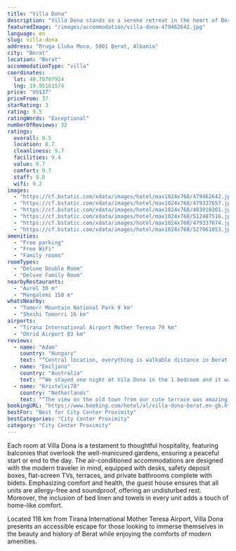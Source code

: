 ```yaml
---
title: "Villa Dona"
description: "Villa Dona stands as a serene retreat in the heart of Berat, offering guests a unique blend of comfort and convenience with its city views and lush garden surroundings."
featuredImage: "/images/accommodation/villa-dona-479462642.jpg"
language: en
slug: villa-dona
address: "Rruga Lluka Muco, 5001 Berat, Albania"
city: "Berat"
location: "Berat"
accommodationType: "villa"
coordinates:
  lat: 40.70707924
  lng: 19.95161574
price: "US$37"
priceFrom: 37
starRating: 3
rating: 9.5
ratingWords: "Exceptional"
numberOfReviews: 32
ratings:
  overall: 9.5
  location: 8.7
  cleanliness: 9.7
  facilities: 9.4
  value: 9.7
  comfort: 9.7
  staff: 9.8
  wifi: 9.2
images:
  - "https://cf.bstatic.com/xdata/images/hotel/max1024x768/479462642.jpg?k=94ad9803712de770d762a74b823fcc8d19303a19a725a82be4024ffb25e21e5d&o=&hp=1"
  - "https://cf.bstatic.com/xdata/images/hotel/max1024x768/479337657.jpg?k=f993f302401ff1c3b9a0d3216b0f310e4b2fe07c9f4cf2cc4b6d73047f59917b&o=&hp=1"
  - "https://cf.bstatic.com/xdata/images/hotel/max1024x768/483918301.jpg?k=cfbfb30aad134c676bb8e87c2dae1b682f08f3ec8c61d7838499093715c75e26&o=&hp=1"
  - "https://cf.bstatic.com/xdata/images/hotel/max1024x768/512487516.jpg?k=a7b963e9c70f585eaaf20df098c1d5fb8fe7d1aadcdde880a0b72bc26ab2fb04&o=&hp=1"
  - "https://cf.bstatic.com/xdata/images/hotel/max1024x768/479337674.jpg?k=88bba7d73979c21e7a1cddedf6748794fff78c6682738ceb8ce0d900b4722a94&o=&hp=1"
  - "https://cf.bstatic.com/xdata/images/hotel/max1024x768/527061053.jpg?k=122090bd3b0a4e6effda13958abcab08d28a7480392d40e40b0dae2cd7aade1f&o=&hp=1"
amenities:
  - "Free parking"
  - "Free WiFi"
  - "Family rooms"
roomTypes:
  - "Deluxe Double Room"
  - "Deluxe Family Room"
nearbyRestaurants:
  - "Aurel 30 m"
  - "Mangalemi 150 m"
whatsNearby:
  - "Tomorr Mountain National Park 9 km"
  - "Sheshi Tomorri 16 km"
airports:
  - "Tirana International Airport Mother Teresa 79 km"
  - "Ohrid Airport 83 km"
reviews:
  - name: "Adam"
    country: "Hungary"
    text: "“Central location, everything is walkable distance in Berat old town. This place has an beautiful view on the city from the beautiful balcony, where you have fast enough wifi allowing you to work remotely if that's what you wanted to, while the...”"
  - name: "Emiljano"
    country: "Australia"
    text: "“We stayed one night at Vila Dona in the 1 bedroom and it was amazing ! New very comfortable & very clean room with wifi air conditioning mini fridge spacious bathroom & everything you need. The villa has a Terrace with a spectacular view of the...”"
  - name: "Kristelvi78"
    country: "Netherlands"
    text: "“The view on the old town from our cute terrace was amazing! Location was perfect for us. It's close to the old town and castle also within walking distance. Enio and his parents run the place and they are such lovely people. We stayed for 2...”"
bookingURL: "https://www.booking.com/hotel/al/villa-dona-berat.en-gb.html?aid=8035640"
bestFor: "Best for City Center Proximity"
bestCategories: "City Center Proximity"
category: "City Center Proximity"
---
```


Each room at Villa Dona is a testament to thoughtful hospitality, featuring balconies that overlook the well-manicured gardens, ensuring a peaceful start or end to the day. The air-conditioned accommodations are designed with the modern traveler in mind, equipped with desks, safety deposit boxes, flat-screen TVs, terraces, and private bathrooms complete with bidets. Emphasizing comfort and health, the guest house ensures that all units are allergy-free and soundproof, offering an undisturbed rest. Moreover, the inclusion of bed linen and towels in every unit adds a touch of home-like comfort.

Located 118 km from Tirana International Mother Teresa Airport, Villa Dona presents an accessible escape for those looking to immerse themselves in the beauty and history of Berat while enjoying the comforts of modern amenities.